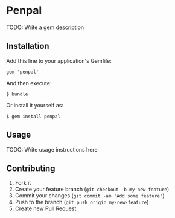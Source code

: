 # Penpal

TODO: Write a gem description

## Installation

Add this line to your application's Gemfile:

    gem 'penpal'

And then execute:

    $ bundle

Or install it yourself as:

    $ gem install penpal

## Usage

TODO: Write usage instructions here

## Contributing

1. Fork it
2. Create your feature branch (`git checkout -b my-new-feature`)
3. Commit your changes (`git commit -am 'Add some feature'`)
4. Push to the branch (`git push origin my-new-feature`)
5. Create new Pull Request
